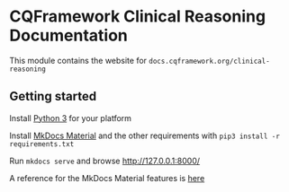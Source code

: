 # CQFramework Clinical Reasoning Documentation

This module contains the website for `docs.cqframework.org/clinical-reasoning`

## Getting started

Install [Python 3](https://www.python.org/downloads/) for your platform

Install [MkDocs Material](https://squidfunk.github.io/mkdocs-material/) and the other requirements with `pip3 install -r requirements.txt`

Run `mkdocs serve` and browse <http://127.0.0.1:8000/>

A reference for the MkDocs Material features is [here](https://squidfunk.github.io/mkdocs-material/reference/)
